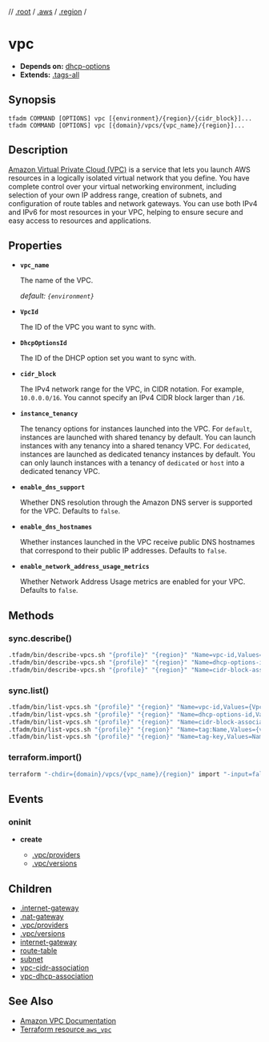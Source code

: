 // [.root] / [.aws] / [.region] /

# vpc

- **Depends on:** [dhcp-options]
- **Extends:** [.tags-all]

## Synopsis

```
tfadm COMMAND [OPTIONS] vpc [{environment}/{region}/{cidr_block}]...
tfadm COMMAND [OPTIONS] vpc [{domain}/vpcs/{vpc_name}/{region}]...
```

## Description

[Amazon Virtual Private Cloud (VPC)](https://aws.amazon.com/vpc/features/) is a service that lets you launch AWS resources in a logically isolated virtual network that you define. You have complete control over your virtual networking environment, including selection of your own IP address range, creation of subnets, and configuration of route tables and network gateways. You can use both IPv4 and IPv6 for most resources in your VPC, helping to ensure secure and easy access to resources and applications.

## Properties

- **`vpc_name`**

  The name of the VPC.

  *default: `{environment}`*

- **`VpcId`**

  The ID of the VPC you want to sync with.

- **`DhcpOptionsId`**

  The ID of the DHCP option set you want to sync with.

- **`cidr_block`**

  The IPv4 network range for the VPC, in CIDR notation. For example, `10.0.0.0/16`. You cannot specify an IPv4 CIDR block larger than `/16`.

- **`instance_tenancy`**
  
  The tenancy options for instances launched into the VPC. For `default`, instances are launched with shared tenancy by default. You can launch instances with any tenancy into a shared tenancy VPC. For `dedicated`, instances are launched as dedicated tenancy instances by default. You can only launch instances with a tenancy of `dedicated` or `host` into a dedicated tenancy VPC.

- **`enable_dns_support`**
  
  Whether DNS resolution through the Amazon DNS server is supported for the VPC. Defaults to `false`.

- **`enable_dns_hostnames`**

  Whether instances launched in the VPC receive public DNS hostnames that correspond to their public IP addresses. Defaults to `false`.

- **`enable_network_address_usage_metrics`**

  Whether Network Address Usage metrics are enabled for your VPC. Defaults to `false`.

## Methods

### sync.describe()

```bash
.tfadm/bin/describe-vpcs.sh "{profile}" "{region}" "Name=vpc-id,Values={VpcId}" "Name=tag-key,Values=Name" "Name=is-default,Values=false" || \
.tfadm/bin/describe-vpcs.sh "{profile}" "{region}" "Name=dhcp-options-id,Values={DhcpOptionsId}" "Name=tag-key,Values=Name" "Name=is-default,Values=false" || \
.tfadm/bin/describe-vpcs.sh "{profile}" "{region}" "Name=cidr-block-association.cidr-block,Values={cidr_block}" "Name=tag-key,Values=Name" "Name=is-default,Values=false"
```

### sync.list()

```bash
.tfadm/bin/list-vpcs.sh "{profile}" "{region}" "Name=vpc-id,Values={VpcId}" "Name=tag-key,Values=Name" "Name=is-default,Values=false" || \
.tfadm/bin/list-vpcs.sh "{profile}" "{region}" "Name=dhcp-options-id,Values={DhcpOptionsId}" "Name=tag-key,Values=Name" "Name=is-default,Values=false" || \
.tfadm/bin/list-vpcs.sh "{profile}" "{region}" "Name=cidr-block-association.cidr-block,Values={cidr_block}" "Name=tag-key,Values=Name" "Name=is-default,Values=false" || \
.tfadm/bin/list-vpcs.sh "{profile}" "{region}" "Name=tag:Name,Values={vpc_name}" "Name=is-default,Values=false" || \
.tfadm/bin/list-vpcs.sh "{profile}" "{region}" "Name=tag-key,Values=Name" "Name=is-default,Values=false"
```

### terraform.import()

```bash
terraform "-chdir={domain}/vpcs/{vpc_name}/{region}" import "-input=false" "aws_vpc.this" "{VpcId}"
```

## Events

### oninit

- **create**

  - [.vpc/providers]
  - [.vpc/versions]

## Children

- [.internet-gateway]
- [.nat-gateway]
- [.vpc/providers]
- [.vpc/versions]
- [internet-gateway]
- [route-table]
- [subnet]
- [vpc-cidr-association]
- [vpc-dhcp-association]

## See Also

- [Amazon VPC Documentation](https://docs.aws.amazon.com/vpc/)
- [Terraform resource `aws_vpc`](https://registry.terraform.io/providers/hashicorp/aws/latest/docs/resources/vpc)

[.aws]: README.md
[.internet-gateway]: .internet-gateway.md
[.nat-gateway]: .nat-gateway.md
[.region]: .region.md
[.root]: ../../../.tfadm/resources/README.md
[.tags-all]: .tags-all.md
[.vpc/providers]: .vpc/providers.md
[.vpc/versions]: .vpc/versions.md
[dhcp-options]: dhcp-options.md
[internet-gateway]: internet-gateway.md
[route-table]: route-table.md
[subnet]: subnet.md
[vpc-cidr-association]: vpc-cidr-association.md
[vpc-dhcp-association]: vpc-dhcp-association.md
